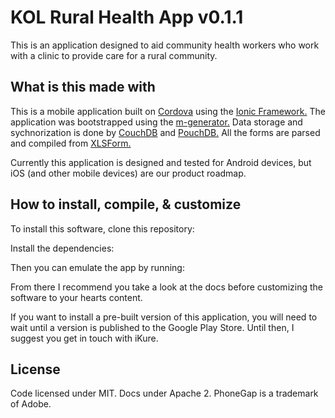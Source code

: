 # KOL Rural Health App v0.1.1
This is an application designed to aid community health workers who work with a clinic to provide care for a rural community.

## What is this made with
This is a mobile application built on [Cordova](https://cordova.apache.org/) using the [Ionic Framework.](http://ionicframework.com) The application was bootstrapped using the [m-generator.](https://github.com/mwaylabs/generator-m) Data storage and sychnorization is done by [CouchDB](http://couchdb.apache.org/) and [PouchDB.](http://pouchdb.com/) All the forms are parsed and compiled from [XLSForm.](http://xlsform.org/)

Currently this application is designed and tested for Android devices, but iOS (and other mobile devices) are our product roadmap.

## How to install, compile, & customize
To install this software, clone this repository:

Install the dependencies:

Then you can emulate the app by running:

From there I recommend you take a look at the docs before customizing the software to your hearts content.


If you want to install a pre-built version of this application, you will need to wait until a version is published to the Google Play Store. Until then, I suggest you get in touch with iKure.

## License
Code licensed under MIT. Docs under Apache 2. PhoneGap is a trademark of Adobe.
